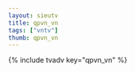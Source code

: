 ```yaml
--- 
layout: sieutv
title: qpvn_vn
tags: ["vntv"]
thumb: qpvn_vn
---
```

{% include tvadv key="qpvn_vn" %}
